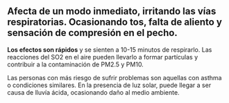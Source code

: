 ## Afecta de un modo inmediato, irritando las vías respiratorias. Ocasionando tos, falta de aliento y sensación de compresión en el pecho.

**Los efectos son rápidos** y se sienten a 10-15 minutos de respirarlo. Las reacciones del SO2 en el aire pueden llevarlo a formar partículas y contribuir a la contaminación de PM2.5 y PM10.

Las personas con más riesgo de sufrir problemas son aquellas con asthma o condiciones similares. En la presencia de luz solar, puede llegar a ser causa de lluvía ácida, ocasionando daño al medio ambiente.
